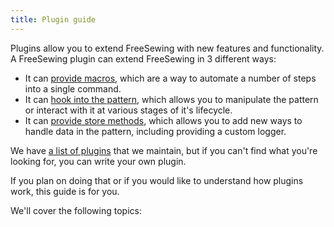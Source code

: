 ```yaml
---
title: Plugin guide
---
```


Plugins allow you to extend FreeSewing with new features and functionality.
A FreeSewing plugin can extend FreeSewing in 3 different ways:

- It can [provide macros](/guides/plugins/macros), which are a way to automate a number of steps into a
  single command.
- It can [hook into the pattern](/guides/plugins/hooks), which allows you to manipulate the pattern or
  interact with it at various stages of it's lifecycle.
- It can [provide store methods](/guides/plugins/store), which allows you to add new ways to handle data
  in the pattern, including providing a custom logger.

We have [a list of plugins](/reference/plugins/) that we maintain, but
if you can't find what you're looking for, you can write your own plugin.

If you plan on doing that or if you would like to understand how plugins work,
this guide is for you.

We'll cover the following topics:

<ReadMore list />
